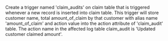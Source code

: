 Create a trigger named 'claim_audits' on claim table that is triggered whenever a new record is inserted into claim table. This trigger will store customer name, total amount_of_claim by that customer with alias name 'amount_of_claim' and action value into the action attribute of 'claim_audit' table. The action name in the affected log table claim_audit is 'Updated customer claimed amount'.
